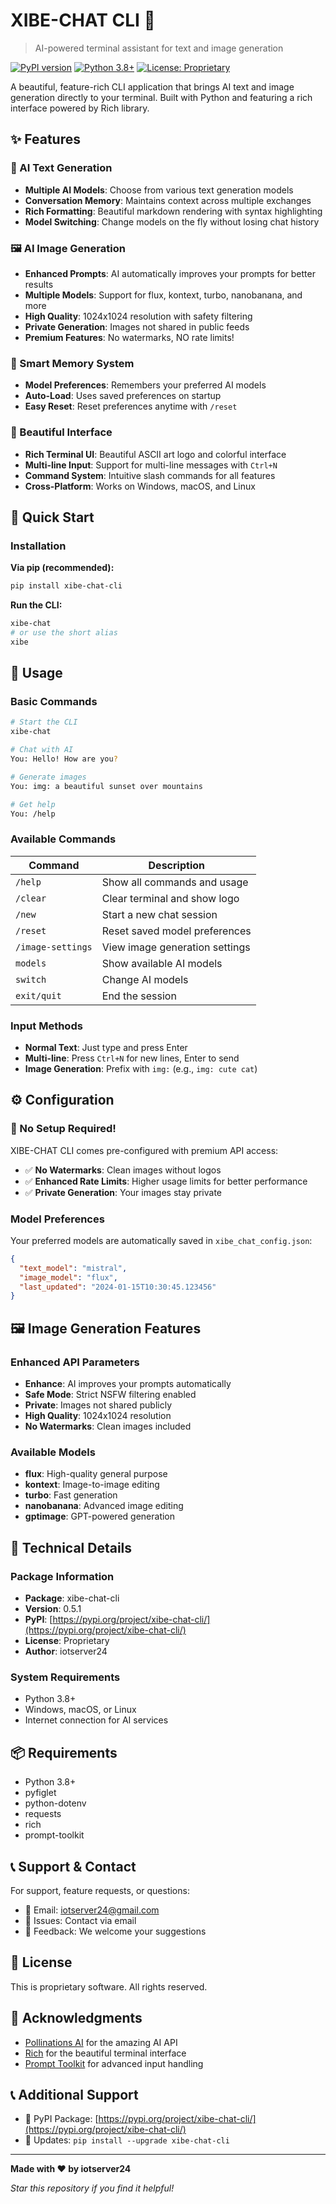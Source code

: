 # XIBE-CHAT CLI 🚀

> AI-powered terminal assistant for text and image generation

[![PyPI version](https://badge.fury.io/py/xibe-chat-cli.svg)](https://badge.fury.io/py/xibe-chat-cli)
[![Python 3.8+](https://img.shields.io/badge/python-3.8+-blue.svg)](https://www.python.org/downloads/)
[![License: Proprietary](https://img.shields.io/badge/License-Proprietary-red.svg)](https://pypi.org/project/xibe-chat-cli/)

A beautiful, feature-rich CLI application that brings AI text and image generation directly to your terminal. Built with Python and featuring a rich interface powered by Rich library.

## ✨ Features

### 🤖 AI Text Generation
- **Multiple AI Models**: Choose from various text generation models
- **Conversation Memory**: Maintains context across multiple exchanges
- **Rich Formatting**: Beautiful markdown rendering with syntax highlighting
- **Model Switching**: Change models on the fly without losing chat history

### 🖼️ AI Image Generation
- **Enhanced Prompts**: AI automatically improves your prompts for better results
- **Multiple Models**: Support for flux, kontext, turbo, nanobanana, and more
- **High Quality**: 1024x1024 resolution with safety filtering
- **Private Generation**: Images not shared in public feeds
- **Premium Features**: No watermarks, NO rate limits!

### 💾 Smart Memory System
- **Model Preferences**: Remembers your preferred AI models
- **Auto-Load**: Uses saved preferences on startup
- **Easy Reset**: Reset preferences anytime with `/reset`

### 🎨 Beautiful Interface
- **Rich Terminal UI**: Beautiful ASCII art logo and colorful interface
- **Multi-line Input**: Support for multi-line messages with `Ctrl+N`
- **Command System**: Intuitive slash commands for all features
- **Cross-Platform**: Works on Windows, macOS, and Linux

## 🚀 Quick Start

### Installation

**Via pip (recommended):**
```bash
pip install xibe-chat-cli
```

**Run the CLI:**
```bash
xibe-chat
# or use the short alias
xibe
```



## 📖 Usage

### Basic Commands

```bash
# Start the CLI
xibe-chat

# Chat with AI
You: Hello! How are you?

# Generate images
You: img: a beautiful sunset over mountains

# Get help
You: /help
```

### Available Commands

| Command | Description |
|---------|-------------|
| `/help` | Show all commands and usage |
| `/clear` | Clear terminal and show logo |
| `/new` | Start a new chat session |
| `/reset` | Reset saved model preferences |
| `/image-settings` | View image generation settings |
| `models` | Show available AI models |
| `switch` | Change AI models |
| `exit/quit` | End the session |

### Input Methods

- **Normal Text**: Just type and press Enter
- **Multi-line**: Press `Ctrl+N` for new lines, Enter to send
- **Image Generation**: Prefix with `img:` (e.g., `img: cute cat`)

## ⚙️ Configuration

### 🎯 No Setup Required!

XIBE-CHAT CLI comes pre-configured with premium API access:

- ✅ **No Watermarks**: Clean images without logos
- ✅ **Enhanced Rate Limits**: Higher usage limits for better performance
- ✅ **Private Generation**: Your images stay private

### Model Preferences

Your preferred models are automatically saved in `xibe_chat_config.json`:

```json
{
  "text_model": "mistral",
  "image_model": "flux",
  "last_updated": "2024-01-15T10:30:45.123456"
}
```

## 🖼️ Image Generation Features

### Enhanced API Parameters
- **Enhance**: AI improves your prompts automatically
- **Safe Mode**: Strict NSFW filtering enabled
- **Private**: Images not shared publicly
- **High Quality**: 1024x1024 resolution
- **No Watermarks**: Clean images included

### Available Models
- **flux**: High-quality general purpose
- **kontext**: Image-to-image editing
- **turbo**: Fast generation
- **nanobanana**: Advanced image editing
- **gptimage**: GPT-powered generation

## 🔧 Technical Details

### Package Information
- **Package**: xibe-chat-cli
- **Version**: 0.5.1
- **PyPI**: [https://pypi.org/project/xibe-chat-cli/](https://pypi.org/project/xibe-chat-cli/)
- **License**: Proprietary
- **Author**: iotserver24

### System Requirements
- Python 3.8+
- Windows, macOS, or Linux
- Internet connection for AI services

## 📦 Requirements

- Python 3.8+
- pyfiglet
- python-dotenv
- requests
- rich
- prompt-toolkit

## 📞 Support & Contact

For support, feature requests, or questions:
- 📧 Email: iotserver24@gmail.com
- 🐛 Issues: Contact via email
- 💬 Feedback: We welcome your suggestions

## 📄 License

This is proprietary software. All rights reserved.

## 🙏 Acknowledgments

- [Pollinations AI](https://pollinations.ai) for the amazing AI API
- [Rich](https://github.com/Textualize/rich) for the beautiful terminal interface
- [Prompt Toolkit](https://github.com/prompt-toolkit/python-prompt-toolkit) for advanced input handling

## 📞 Additional Support

- 📖 PyPI Package: [https://pypi.org/project/xibe-chat-cli/](https://pypi.org/project/xibe-chat-cli/)
- 🔄 Updates: `pip install --upgrade xibe-chat-cli`

---

**Made with ❤️ by iotserver24**

*Star this repository if you find it helpful!*